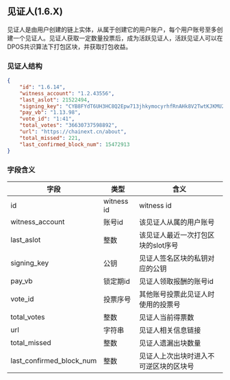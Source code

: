 ## 见证人(1.6.X)
见证人是由用户创建的链上实体，从属于创建它的用户账户，每个用户账号至多创建一个见证人。见证人获取一定数量投票后，成为活跃见证人，活跃见证人可以在DPOS共识算法下打包区块，并获取打包收益。

### 见证人结构
```json
{
    "id": "1.6.14",
    "witness_account": "1.2.43556",
    "last_aslot": 21522494,
    "signing_key": "CYB8FYdT6UH3HC8Q2Epw713jhkymocyrhfRnAHk8V2TwtKJKMU2wR",
    "pay_vb": "1.13.98",
    "vote_id": "1:41",
    "total_votes": "36630737598892",
    "url": "https://chainext.cn/about",
    "total_missed": 221,
    "last_confirmed_block_num": 15472913
}
```

### 字段含义
字段 | 类型 | 含义
---|---|---
id | witness id | witness id
witness_account | 账号id | 该见证人从属的用户账号
last_aslot | 整数 | 该见证人最近一次打包区块的slot序号
signing_key | 公钥 | 见证人签名区块的私钥对应的公钥
pay_vb | 锁定期id | 见证人领取报酬的账号id
vote_id | 投票序号 | 其他账号投票此见证人时使用的投票号
total_votes | 整数 | 见证人当前得票数
url | 字符串 | 见证人相关信息链接
total_missed | 整数 | 见证人遗漏出块数量
last_confirmed_block_num | 整数 | 见证人上次出块时进入不可逆区块的区块号
